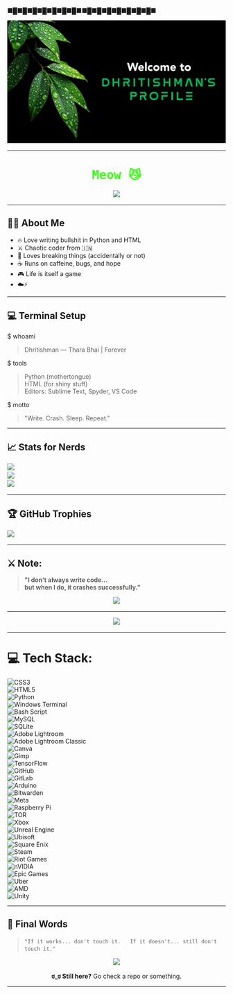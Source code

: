 ■█■█■█■█■█■█■█■■█■█■█■█■█■█■█■
<p align="justify">
  <img src="banner.jpg" alt="Banner" />
</p>

---

<!-- Banner GIF -->
<h1 align="center" style="font-family: monospace; color:#39ff14;">
Meow 😼
</h1>

<p align="center">
  <img src="https://media.giphy.com/media/LmNwrBhejkK9EFP504/giphy.gif" width="200" />
</p>

---

## 🙋‍♂️ About Me 

- 🔥 Love writing bullshit in Python and HTML
- ⚔️ Chaotic coder from 🇮🇳  
- 🧪 Loves breaking things (accidentally or not)  
- ☕ Runs on caffeine, bugs, and hope
- 🎮 Life is itself a game
- ☁️⚡

---

## 💻 Terminal Setup

$ whoami  
> Dhritishman — Thara Bhai | Forever 

$ tools  
> Python (mothertongue)  
> HTML (for shiny stuff)  
> Editors: Sublime Text, Spyder, VS Code

$ motto  
> "Write. Crash. Sleep. Repeat."

---

## 📈 Stats for Nerds

![](https://github-readme-stats.vercel.app/api?username=ExoticBalak&show_icons=true&theme=neon&hide_title=true&hide_border=false&include_all_commits=true&count_private=true)<br/>
![](https://nirzak-streak-stats.vercel.app/?user=ExoticBalak&theme=neon&hide_border=false)<br/>
![](https://github-readme-stats.vercel.app/api/top-langs/?username=ExoticBalak&theme=neon&hide_border=false&include_all_commits=true&count_private=true&layout=compact)

---

## 🏆 GitHub Trophies
![](https://github-profile-trophy.vercel.app/?username=ExoticBalak&theme=tokyonight&no-frame=false&no-bg=true&margin-w=4)

---

## ⚔️ Note:

> **"I don't always write code...  
> but when I do, it crashes successfully."**

<p align="center">
  <img src="https://media.giphy.com/media/fwbZnTftCXVocKzfxR/giphy.gif" width="300">
</p>

---

<p align="center">
  <img src="https://komarev.com/ghpvc/?username=Dhritish&label=~+Profile+Views+~&color=00ffee&style=flat-square" />
</p>

---

# 💻 Tech Stack:
![CSS3](https://img.shields.io/badge/css3-%231572B6.svg?style=for-the-badge&logo=css3&logoColor=white)<br>
![HTML5](https://img.shields.io/badge/html5-%23E34F26.svg?style=for-the-badge&logo=html5&logoColor=white)<br>
![Python](https://img.shields.io/badge/python-3670A0?style=for-the-badge&logo=python&logoColor=ffdd54)<br>
![Windows Terminal](https://img.shields.io/badge/Windows%20Terminal-%234D4D4D.svg?style=for-the-badge&logo=windows-terminal&logoColor=white)<br>
![Bash Script](https://img.shields.io/badge/bash_script-%23121011.svg?style=for-the-badge&logo=gnu-bash&logoColor=white)<br>
![MySQL](https://img.shields.io/badge/mysql-4479A1.svg?style=for-the-badge&logo=mysql&logoColor=white)<br>
![SQLite](https://img.shields.io/badge/sqlite-%2307405e.svg?style=for-the-badge&logo=sqlite&logoColor=white)<br>
![Adobe Lightroom](https://img.shields.io/badge/Adobe%20Lightroom-31A8FF.svg?style=for-the-badge&logo=Adobe%20Lightroom&logoColor=white)<br>
![Adobe Lightroom Classic](https://img.shields.io/badge/Adobe%20Lightroom%20Classic-31A8FF.svg?style=for-the-badge&logo=Adobe%20Lightroom%20Classic&logoColor=white)<br>
![Canva](https://img.shields.io/badge/Canva-%2300C4CC.svg?style=for-the-badge&logo=Canva&logoColor=white)<br>
![Gimp](https://img.shields.io/badge/Gimp-657D8B?style=for-the-badge&logo=gimp&logoColor=FFFFFF)<br>
![TensorFlow](https://img.shields.io/badge/TensorFlow-%23FF6F00.svg?style=for-the-badge&logo=TensorFlow&logoColor=white)<br>
![GitHub](https://img.shields.io/badge/github-%23121011.svg?style=for-the-badge&logo=github&logoColor=white)<br>
![GitLab](https://img.shields.io/badge/gitlab-%23181717.svg?style=for-the-badge&logo=gitlab&logoColor=white)<br>
![Arduino](https://img.shields.io/badge/-Arduino-00979D?style=for-the-badge&logo=Arduino&logoColor=white)<br>
![Bitwarden](https://img.shields.io/badge/bitwarden-%23175DDC.svg?style=for-the-badge&logo=bitwarden&logoColor=white)<br>
![Meta](https://img.shields.io/badge/Meta-%230467DF.svg?style=for-the-badge&logo=Meta&logoColor=white)<br>
![Raspberry Pi](https://img.shields.io/badge/-Raspberry_Pi-C51A4A?style=for-the-badge&logo=Raspberry-Pi)<br>
![TOR](https://img.shields.io/badge/tor-%237E4798.svg?style=for-the-badge&logo=tor-project&logoColor=white)<br>
![Xbox](https://img.shields.io/badge/xbox-%23107C10.svg?style=for-the-badge&logo=xbox&logoColor=white)<br>
![Unreal Engine](https://img.shields.io/badge/unrealengine-%23313131.svg?style=for-the-badge&logo=unrealengine&logoColor=white)<br>
![Ubisoft](https://img.shields.io/badge/Ubisoft-%23F5F5F5.svg?style=for-the-badge&logo=Ubisoft&logoColor=black)<br>
![Square Enix](https://img.shields.io/badge/SquareEnix-%23ED1C24.svg?style=for-the-badge&logo=SquareEnix&logoColor=white)<br>
![Steam](https://img.shields.io/badge/steam-%23000000.svg?style=for-the-badge&logo=steam&logoColor=white)<br>
![Riot Games](https://img.shields.io/badge/riotgames-D32936.svg?style=for-the-badge&logo=riotgames&logoColor=white)<br>
![nVIDIA](https://img.shields.io/badge/nVIDIA-%2376B900.svg?style=for-the-badge&logo=nVIDIA&logoColor=white)<br>
![Epic Games](https://img.shields.io/badge/epicgames-%23313131.svg?style=for-the-badge&logo=epicgames&logoColor=white)<br>
![Uber](https://img.shields.io/badge/Uber-%23000000.svg?style=for-the-badge&logo=Uber&logoColor=white)<br>
![AMD](https://img.shields.io/badge/AMD-%23000000.svg?style=for-the-badge&logo=amd&logoColor=white)<br>
![Unity](https://img.shields.io/badge/unity-%23000000.svg?style=for-the-badge&logo=unity&logoColor=white)
___

## 💬 Final Words

> `"If it works... don't touch it.  
> If it doesn't... still don't touch it."`

<p align="center">
  <img src="https://media.giphy.com/media/3oriO0OEd9QIDdllqo/giphy.gif" width="200" />
</p>

<p align="center"><b>ಠ_ಠ Still here?</b> Go check a repo or something.</p>


---
